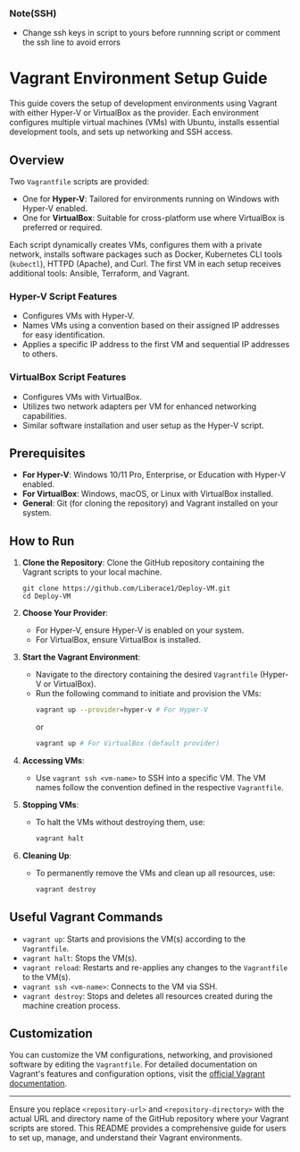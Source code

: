 
### Note(SSH)
* Change ssh keys in script to yours before runnning script or comment the ssh line to avoid errors

# Vagrant Environment Setup Guide

This guide covers the setup of development environments using Vagrant with either Hyper-V or VirtualBox as the provider. Each environment configures multiple virtual machines (VMs) with Ubuntu, installs essential development tools, and sets up networking and SSH access.

## Overview

Two `Vagrantfile` scripts are provided:
- One for **Hyper-V**: Tailored for environments running on Windows with Hyper-V enabled.
- One for **VirtualBox**: Suitable for cross-platform use where VirtualBox is preferred or required.

Each script dynamically creates VMs, configures them with a private network, installs software packages such as Docker, Kubernetes CLI tools (`kubectl`), HTTPD (Apache), and Curl. The first VM in each setup receives additional tools: Ansible, Terraform, and Vagrant.

### Hyper-V Script Features
- Configures VMs with Hyper-V.
- Names VMs using a convention based on their assigned IP addresses for easy identification.
- Applies a specific IP address to the first VM and sequential IP addresses to others.

### VirtualBox Script Features
- Configures VMs with VirtualBox.
- Utilizes two network adapters per VM for enhanced networking capabilities.
- Similar software installation and user setup as the Hyper-V script.

## Prerequisites
- **For Hyper-V**: Windows 10/11 Pro, Enterprise, or Education with Hyper-V enabled.
- **For VirtualBox**: Windows, macOS, or Linux with VirtualBox installed.
- **General**: Git (for cloning the repository) and Vagrant installed on your system.

## How to Run

1. **Clone the Repository**: Clone the GitHub repository containing the Vagrant scripts to your local machine.
    ```
    git clone https://github.com/Liberace1/Deploy-VM.git
    cd Deploy-VM
    ```

2. **Choose Your Provider**:
    - For Hyper-V, ensure Hyper-V is enabled on your system.
    - For VirtualBox, ensure VirtualBox is installed.

3. **Start the Vagrant Environment**:
    - Navigate to the directory containing the desired `Vagrantfile` (Hyper-V or VirtualBox).
    - Run the following command to initiate and provision the VMs:
        ```bash
        vagrant up --provider=hyper-v # For Hyper-V
        ```
        or
        ```bash
        vagrant up # For VirtualBox (default provider)
        ```

4. **Accessing VMs**:
    - Use `vagrant ssh <vm-name>` to SSH into a specific VM. The VM names follow the convention defined in the respective `Vagrantfile`.

5. **Stopping VMs**:
    - To halt the VMs without destroying them, use:
        ```bash
        vagrant halt
        ```

6. **Cleaning Up**:
    - To permanently remove the VMs and clean up all resources, use:
        ```bash
        vagrant destroy
        ```

## Useful Vagrant Commands

- `vagrant up`: Starts and provisions the VM(s) according to the `Vagrantfile`.
- `vagrant halt`: Stops the VM(s).
- `vagrant reload`: Restarts and re-applies any changes to the `Vagrantfile` to the VM(s).
- `vagrant ssh <vm-name>`: Connects to the VM via SSH.
- `vagrant destroy`: Stops and deletes all resources created during the machine creation process.

## Customization

You can customize the VM configurations, networking, and provisioned software by editing the `Vagrantfile`. For detailed documentation on Vagrant's features and configuration options, visit the [official Vagrant documentation](https://www.vagrantup.com/docs).

---

Ensure you replace `<repository-url>` and `<repository-directory>` with the actual URL and directory name of the GitHub repository where your Vagrant scripts are stored. This README provides a comprehensive guide for users to set up, manage, and understand their Vagrant environments.
